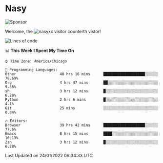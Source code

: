 # Nasy

<!--
<p align="center">
<img height="200" src="https://github-readme-stats.vercel.app/api?username=nasyxx&count_private=true&show_icons=true&theme=dracula&include_all_commits=true"/>
<img height="200" src="https://github-readme-stats.vercel.app/api/top-langs/?username=nasyxx&theme=dracula&hide=html,jupyter+notebook&count_private=true&show_icons=true"/>
</p>

  
----------------
-->

![Sponsor](https://img.shields.io/static/v1.svg?label=Sponsor&message=%E2%9D%A4&logo=GitHub&style=flat&color=pink)
 
Welcome, the ![nasyxx visitor counter](https://count.getloli.com/get/@nasyxx?theme=rule34)th vistor!
 
<!--START_SECTION:waka-->
![Lines of code](https://img.shields.io/badge/From%20Hello%20World%20I%27ve%20Written-5%20Million%20lines%20of%20code-blue)

📊 **This Week I Spent My Time On** 

```text
⌚︎ Time Zone: America/Chicago

💬 Programming Languages: 
Other                    40 hrs 16 mins      ███████████████████░░░░░░   78.69% 
Org                      4 hrs 47 mins       ██░░░░░░░░░░░░░░░░░░░░░░░   9.36% 
sh                       3 hrs 12 mins       █░░░░░░░░░░░░░░░░░░░░░░░░   6.28% 
Python                   2 hrs 6 mins        █░░░░░░░░░░░░░░░░░░░░░░░░   4.1% 
Git                      25 mins             ░░░░░░░░░░░░░░░░░░░░░░░░░   0.84%

🔥 Editors: 
Browser                  39 hrs 42 mins      ███████████████████░░░░░░   77.6% 
Emacs                    8 hrs 15 mins       ████░░░░░░░░░░░░░░░░░░░░░   16.13% 
Zsh                      3 hrs 12 mins       █░░░░░░░░░░░░░░░░░░░░░░░░   6.28%

```


 Last Updated on 24/01/2022 06:34:33 UTC
<!--END_SECTION:waka-->

<!-- ![visitors](https://visitor-badge.laobi.icu/badge?page_id=nasyxx.nasyxx) -->
